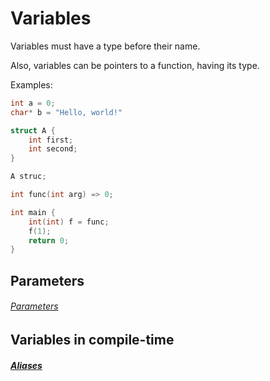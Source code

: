 # Variables

Variables must have a type before their name.

Also, variables can be pointers to a function, having its type.

Examples:
```cpp
int a = 0;
char* b = "Hello, world!"

struct A {
    int first;
    int second;
}

A struc;

int func(int arg) => 0;

int main {
    int(int) f = func;
    f(1);
    return 0;
}
```

## Parameters

###### [Parameters](declarations/funcvarparams.md)

## Variables in compile-time

##### [Aliases](declarations/aliases.md)